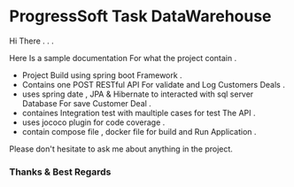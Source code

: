 # ProgressSoft Task DataWarehouse

Hi There . . . 

Here Is a sample documentation For what the project contain .

* Project Build using spring boot Framework .
* Contains one POST RESTful API For validate and Log Customers Deals .
* uses spring date , JPA & Hibernate to interacted with sql server Database For save Customer Deal .
* containes Integration test with maultiple cases for test The API .
* uses jococo plugin for code coverage . 
* contain compose file , docker file for build and Run Application .


Please don't hesitate to ask me about anything in the project. 

<h3>  Thanks & Best Regards </h3>

